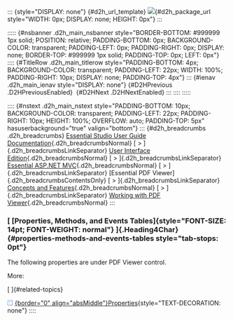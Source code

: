 ::: {style="DISPLAY: none"}
[](ms-xhelp:///?Id=d2h_url_template){#d2h_url_template} ![](!package_url!){#d2h_package_url style="WIDTH: 0px; DISPLAY: none; HEIGHT: 0px"}
:::

::::: {#nsbanner .d2h_main_nsbanner style="BORDER-BOTTOM: #999999 1px solid; POSITION: relative; PADDING-BOTTOM: 0px; BACKGROUND-COLOR: transparent; PADDING-LEFT: 0px; PADDING-RIGHT: 0px; DISPLAY: none; BORDER-TOP: #999999 1px solid; PADDING-TOP: 0px; LEFT: 0px"}
:::: {#TitleRow .d2h_main_titlerow style="PADDING-BOTTOM: 4px; BACKGROUND-COLOR: transparent; PADDING-LEFT: 22px; WIDTH: 100%; PADDING-RIGHT: 10px; DISPLAY: none; PADDING-TOP: 4px"}
::: {#ienav .d2h_main_ienav style="DISPLAY: none"}
[](ms-xhelp:///?Id=98db2625-ad85-4b6e-ad90-46807d6a9021){#D2HPrevious .D2HPreviousEnabled}  [](ms-xhelp:///?Id=3eef74c0-7402-45a2-a84e-fecd4b8f9b5c){#D2HNext .D2HNextEnabled}
:::
::::
:::::

:::: {#nstext .d2h_main_nstext style="PADDING-BOTTOM: 10px; BACKGROUND-COLOR: transparent; PADDING-LEFT: 22px; PADDING-RIGHT: 10px; HEIGHT: 100%; OVERFLOW: auto; PADDING-TOP: 5px" hasuserbackground="true" valign="bottom"}
::: {#d2h_breadcrumbs .d2h_breadcrumbs}
[Essential Studio User Guide Documentation](ms-xhelp:///?Id=12457748-09e3-4d74-a240-8e049cedf030){.d2h_breadcrumbsNormal} [ \> ]{.d2h_breadcrumbsLinkSeparator} [User Interface Edition](ms-xhelp:///?Id=c29296b7-531c-413b-a0ec-488ca1f7f669){.d2h_breadcrumbsNormal} [ \> ]{.d2h_breadcrumbsLinkSeparator} [Essential ASP.NET MVC](ms-xhelp:///?Id=4b14e7d1-65c4-4f67-b1aa-2c37709905a5){.d2h_breadcrumbsNormal} [ \> ]{.d2h_breadcrumbsLinkSeparator} [Essential PDF Viewer]{.d2h_breadcrumbsContentsOnly} [ \> ]{.d2h_breadcrumbsLinkSeparator} [Concepts and Features](ms-xhelp:///?Id=ef8539a1-4dbb-4017-9274-e62872f81101){.d2h_breadcrumbsNormal} [ \> ]{.d2h_breadcrumbsLinkSeparator} [Working with PDF Viewer](ms-xhelp:///?Id=98db2625-ad85-4b6e-ad90-46807d6a9021){.d2h_breadcrumbsNormal}
:::

### [ [Properties, Methods, and Events Tables]{style="FONT-SIZE: 14pt; FONT-WEIGHT: normal"} ]{.Heading4Char} {#properties-methods-and-events-tables style="tab-stops: 0pt"}

The following properties are under PDF Viewer control.

More:

[ ]{#related-topics}

[![](button.gif){border="0" align="absMiddle"}Properties](ms-xhelp:///?Id=66fb3cf6-16b4-4a4b-8c0d-9af784be683c){style="TEXT-DECORATION: none"}
::::
